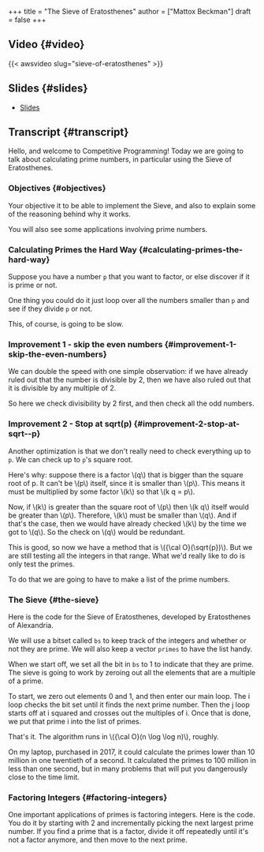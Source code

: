 +++
title = "The Sieve of Eratosthenes"
author = ["Mattox Beckman"]
draft = false
+++

## Video {#video}

{{< awsvideo slug="sieve-of-eratosthenes" >}}


## Slides {#slides}

-   [Slides](/slides/sieve-of-eratosthenes.pdf)


## Transcript {#transcript}

Hello, and welcome to Competitive Programming!
Today we are going to talk about calculating prime
numbers, in particular using the Sieve of Eratosthenes.


### Objectives {#objectives}

Your objective it to be able to implement the Sieve,
and also to explain some of the reasoning behind why
it works.

You will also see some applications involving prime
numbers.


### Calculating Primes the Hard Way {#calculating-primes-the-hard-way}

Suppose you have a number `p` that you want to factor,
or else discover if it is prime or not.

One thing you could do it just loop over all the numbers
smaller than `p` and see if they divide `p` or not.

This, of course, is going to be slow.


### Improvement 1 - skip the even numbers {#improvement-1-skip-the-even-numbers}

We can double the speed with one simple observation:
if we have already ruled out that the number is divisible
by 2, then we have also ruled out that it is divisible
by any multiple of 2.

So here we check divisibility by 2 first, and then
check all the odd numbers.


### Improvement 2 - Stop at sqrt(p) {#improvement-2-stop-at-sqrt--p}

Another optimization is that we don't really need to check
everything up to `p`.  We can check up to `p`'s square root.

Here's why: suppose there is a factor \\(q\\) that is bigger
than the square root of p.  It can't be \\(p\\) itself, since
it is smaller than \\(p\\).  This means it must be multiplied
by some factor \\(k\\) so that \\(k q = p\\).

Now, if \\(k\\) is greater than the square root of \\(p\\) then
\\(k q\\) itself would be greater than \\(p\\).  Therefore,
\\(k\\) must be smaller than \\(q\\).  And if that's the case,
then we would have already checked \\(k\\) by the time we got
to \\(q\\).  So the check on \\(q\\) would be redundant.

This is good, so now we have a method that is \\({\cal O}(\sqrt{p})\\).
But we are still testing all the integers in that range.
What we'd really like to do is only test the primes.

To do that we are going to have to make a list of the prime
numbers.


### The Sieve {#the-sieve}

Here is the code for the Sieve of Eratosthenes, developed by
Eratosthenes of Alexandria.

We will use a bitset called `bs` to keep track of the integers
and whether or not they are prime.  We will also keep a vector
`primes` to have the list handy.

When we start off, we set all the bit in `bs` to 1 to indicate
that they are prime.  The sieve is going to work by zeroing
out all the elements that are a multiple of a prime.

To start, we zero out elements 0 and 1, and then enter our
main loop.  The i loop checks the bit set until it finds the
next prime number.  Then the j loop starts off at i squared
and crosses out the multiples of i.  Once that is done, we
put that prime i into the list of primes.

That's it.  The algorithm runs in \\({\cal O}(n \log \log n)\\), roughly.

On my laptop, purchased in 2017, it could calculate the
primes lower than 10 million in one twentieth of a second.
It calculated the primes to 100 million in less than one
second, but in many problems that will put you dangerously
close to the time limit.


### Factoring Integers {#factoring-integers}

One important applications of primes is factoring
integers.  Here is the code.  You do it by starting
with 2 and incrementally picking the next largest prime
number.  If you find a prime that is a factor, divide it
off repeatedly until it's not a factor anymore, and then
move to the next prime.
